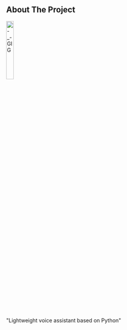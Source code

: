 ## About The Project

<div>
  <img src="https://github.com/salimizel/Voice-Assistance/blob/master/Happy.gif" alt="-_- GIG" style="width: 20%;">
  <p>"Lightweight voice assistant based on Python"</p>
</div>

